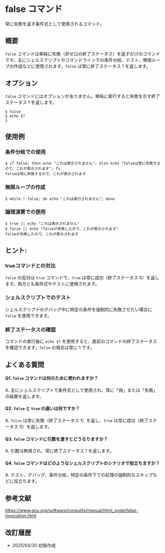 # false コマンド

常に失敗を返す条件式として使用されるコマンド。

## 概要

`false` コマンドは単純に失敗（非ゼロの終了ステータス）を返すだけのコマンドです。主にシェルスクリプトやコマンドラインでの条件分岐、テスト、無限ループの作成などに使用されます。`false` は常に終了ステータス 1 を返します。

## オプション

`false` コマンドにはオプションがありません。単純に実行すると失敗を示す終了ステータス 1 を返します。

```console
$ false
$ echo $?
1
```

## 使用例

### 条件分岐での使用

```console
$ if false; then echo "これは表示されません"; else echo "falseは常に失敗するので、これが表示されます"; fi
falseは常に失敗するので、これが表示されます
```

### 無限ループの作成

```console
$ while ! false; do echo "これは実行されません"; done
```

### 論理演算での使用

```console
$ true || echo "これは表示されません"
$ false || echo "falseが失敗したので、これが表示されます"
falseが失敗したので、これが表示されます
```

## ヒント:

### trueコマンドとの対比

`false` の反対は `true` コマンドで、`true` は常に成功（終了ステータス 0）を返します。両方とも条件式やテストに使用されます。

### シェルスクリプトでのテスト

シェルスクリプトのデバッグ中に特定の条件を強制的に失敗させたい場合に `false` を使用できます。

### 終了ステータスの確認

コマンドの実行後に `echo $?` を使用すると、直前のコマンドの終了ステータスを確認できます。`false` の場合は常に 1 です。

## よくある質問

#### Q1. `false` コマンドは何のために使われますか？
A. 主にシェルスクリプトで条件式として使用され、常に「偽」または「失敗」の結果を返します。

#### Q2. `false` と `true` の違いは何ですか？
A. `false` は常に失敗（終了ステータス 1）を返し、`true` は常に成功（終了ステータス 0）を返します。

#### Q3. `false` コマンドに引数を渡すとどうなりますか？
A. 引数は無視され、常に終了ステータス 1 を返します。

#### Q4. `false` コマンドはどのようなシェルスクリプトのシナリオで役立ちますか？
A. テスト、デバッグ、条件分岐、特定の条件下での処理の強制的なスキップなどに役立ちます。

## 参考文献

https://www.gnu.org/software/coreutils/manual/html_node/false-invocation.html

## 改訂履歴

- 2025/04/30 初版作成
